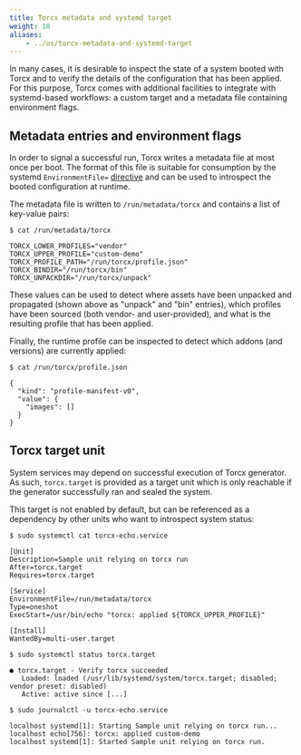 ```yaml
---
title: Torcx metadata and systemd target
weight: 10
aliases:
    - ../os/torcx-metadata-and-systemd-target
---
```


In many cases, it is desirable to inspect the state of a system booted with Torcx and to verify the details of the configuration that has been applied.
For this purpose, Torcx comes with additional facilities to integrate with systemd-based workflows: a custom target and a metadata file containing environment flags.

## Metadata entries and environment flags

In order to signal a successful run, Torcx writes a metadata file at most once per boot. The format of this file is suitable for consumption by the systemd `EnvironmentFile=` [directive][systemd-exec] and can be used to introspect the booted configuration at runtime.

The metadata file is written to `/run/metadata/torcx` and contains a list of key-value pairs:

```shell
$ cat /run/metadata/torcx

TORCX_LOWER_PROFILES="vendor"
TORCX_UPPER_PROFILE="custom-demo"
TORCX_PROFILE_PATH="/run/torcx/profile.json"
TORCX_BINDIR="/run/torcx/bin"
TORCX_UNPACKDIR="/run/torcx/unpack"
```

These values can be used to detect where assets have been unpacked and propagated (shown above as "unpack" and "bin" entries), which profiles have been sourced (both vendor- and user-provided), and what is the resulting profile that has been applied.

Finally, the runtime profile can be inspected to detect which addons (and versions) are currently applied:

```shell
$ cat /run/torcx/profile.json

{
  "kind": "profile-manifest-v0",
  "value": {
    "images": []
  }
}
```

## Torcx target unit

System services may depend on successful execution of Torcx generator. As such, `torcx.target` is provided as a target unit which is only reachable if the generator successfully ran and sealed the system.

This target is not enabled by default, but can be referenced as a dependency by other units who want to introspect system status:

```shell
$ sudo systemctl cat torcx-echo.service

[Unit]
Description=Sample unit relying on torcx run
After=torcx.target
Requires=torcx.target

[Service]
EnvironmentFile=/run/metadata/torcx
Type=oneshot
ExecStart=/usr/bin/echo "torcx: applied ${TORCX_UPPER_PROFILE}"

[Install]
WantedBy=multi-user.target
```

```shell
$ sudo systemctl status torcx.target

● torcx.target - Verify torcx succeeded
   Loaded: loaded (/usr/lib/systemd/system/torcx.target; disabled; vendor preset: disabled)
   Active: active since [...]
```

```shell
$ sudo journalctl -u torcx-echo.service

localhost systemd[1]: Starting Sample unit relying on torcx run...
localhost echo[756]: torcx: applied custom-demo
localhost systemd[1]: Started Sample unit relying on torcx run.
```

[systemd-exec]: https://www.freedesktop.org/software/systemd/man/systemd.exec.html#EnvironmentFile=
